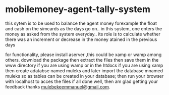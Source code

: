 # mobilemoney-agent-tally-system
this sytem is to be used to balance the agent money forexample the float and cash on the simcards as the days go on..
 in this system, one enters the money as asked from the system everyday.. 
 its role is to calculate whether there was an increment or decrease in the money atained in the previous days
 
 
 for functionality, please install aserver ,this could be xamp or wamp among others.
 download the package then extract the files
 then save them in the www directory if you are using wamp or in the htdocs if you are using xamp
 then create adatabse named muleks and later import the database mnamed muleks so as tables can be created in your database;
 then run your browser with localhost to acces the files
 if all done well, then am glad getting your feedback thanks
 mulebekeemmanuel@gmail.com.
